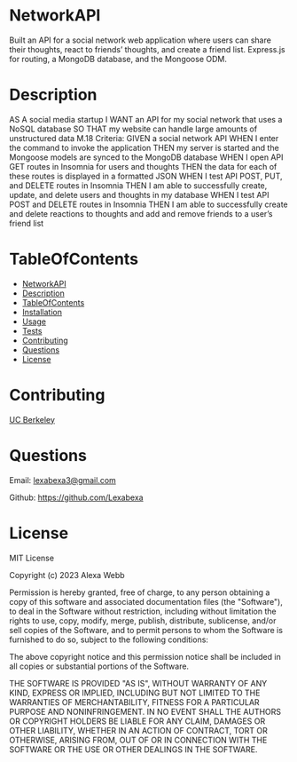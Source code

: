 # NetworkAPI
Built an API for a social network web application where users can share their thoughts, react to friends’ thoughts, and create a friend list. Express.js for routing, a MongoDB database, and the Mongoose ODM. 
# Description
AS A social media startup
I WANT an API for my social network that uses a NoSQL database
SO THAT my website can handle large amounts of unstructured data
M.18 Criteria:
GIVEN a social network API
WHEN I enter the command to invoke the application
THEN my server is started and the Mongoose models are synced to the MongoDB database
WHEN I open API GET routes in Insomnia for users and thoughts
THEN the data for each of these routes is displayed in a formatted JSON
WHEN I test API POST, PUT, and DELETE routes in Insomnia
THEN I am able to successfully create, update, and delete users and thoughts in my database
WHEN I test API POST and DELETE routes in Insomnia
THEN I am able to successfully create and delete reactions to thoughts and add and remove friends to a user’s friend list


# TableOfContents
* [NetworkAPI](#NetworkAPI)
* [Description](#description)
* [TableOfContents](#tableofcontents)
* [Installation](#installation)
* [Usage](#usage)
* [Tests](#tests)
* [Contributing](#contributing)
* [Questions](#questions)
* [License](#license)

  
# Contributing
[UC Berkeley](https://courses.bootcampspot.com/courses/3634/external_tools/249)

# Questions

Email: <lexabexa3@gmail.com>

Github: <https://github.com/Lexabexa>

# License

MIT License

Copyright (c) 2023 Alexa Webb

Permission is hereby granted, free of charge, to any person obtaining a copy
of this software and associated documentation files (the "Software"), to deal
in the Software without restriction, including without limitation the rights
to use, copy, modify, merge, publish, distribute, sublicense, and/or sell
copies of the Software, and to permit persons to whom the Software is
furnished to do so, subject to the following conditions:

The above copyright notice and this permission notice shall be included in all
copies or substantial portions of the Software.

THE SOFTWARE IS PROVIDED "AS IS", WITHOUT WARRANTY OF ANY KIND, EXPRESS OR
IMPLIED, INCLUDING BUT NOT LIMITED TO THE WARRANTIES OF MERCHANTABILITY,
FITNESS FOR A PARTICULAR PURPOSE AND NONINFRINGEMENT. IN NO EVENT SHALL THE
AUTHORS OR COPYRIGHT HOLDERS BE LIABLE FOR ANY CLAIM, DAMAGES OR OTHER
LIABILITY, WHETHER IN AN ACTION OF CONTRACT, TORT OR OTHERWISE, ARISING FROM,
OUT OF OR IN CONNECTION WITH THE SOFTWARE OR THE USE OR OTHER DEALINGS IN THE
SOFTWARE.
